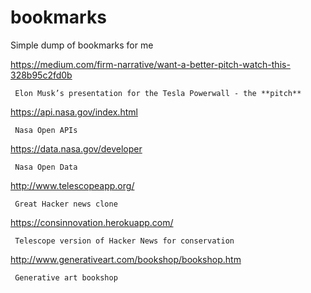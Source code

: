 # bookmarks
Simple dump of bookmarks for me

https://medium.com/firm-narrative/want-a-better-pitch-watch-this-328b95c2fd0b

     Elon Musk’s presentation for the Tesla Powerwall - the **pitch**
     
https://api.nasa.gov/index.html

     Nasa Open APIs

https://data.nasa.gov/developer

     Nasa Open Data
     
http://www.telescopeapp.org/

     Great Hacker news clone
     
https://consinnovation.herokuapp.com/
     
     Telescope version of Hacker News for conservation
     
http://www.generativeart.com/bookshop/bookshop.htm

     Generative art bookshop

